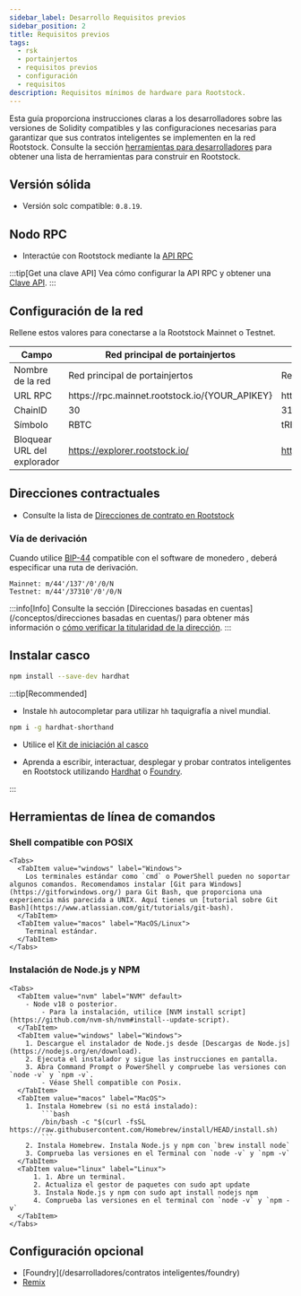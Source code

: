 ```yaml
---
sidebar_label: Desarrollo Requisitos previos
sidebar_position: 2
title: Requisitos previos
tags:
  - rsk
  - portainjertos
  - requisitos previos
  - configuración
  - requisitos
description: Requisitos mínimos de hardware para Rootstock.
---
```


Esta guía proporciona instrucciones claras a los desarrolladores sobre las versiones de Solidity compatibles y las configuraciones necesarias para garantizar que sus contratos inteligentes se implementen en la red Rootstock. Consulte la sección [herramientas para desarrolladores](/dev-tools/) para obtener una lista de herramientas para construir en Rootstock.

## Versión sólida

- Versión solc compatible: `0.8.19`.

## Nodo RPC

- Interactúe con Rootstock mediante la [API RPC](https://rpc.rootstock.io/)

:::tip[Get una clave API]
Vea cómo configurar la API RPC y obtener una [Clave API](/developers/rpc-api/setup).
:::

## Configuración de la red

Rellene estos valores para conectarse a la Rootstock Mainnet o Testnet.

<table class="table">
  <thead>
    <tr>
      <th scope="col">Campo</th>
      <th scope="col">Red principal de portainjertos</th>
      <th scope="col">Red de prueba de portainjertos</th>
    </tr>
  </thead>
  <tbody>
    <tr>
      <td>Nombre de la red</td>
      <td>Red principal de portainjertos</td>
      <td>Red de prueba de portainjertos</td>
    </tr>
    <tr>
      <td>URL RPC</td>
      <td>https://rpc.mainnet.rootstock.io/{YOUR_APIKEY}</td>
      <td>https://rpc.testnet.rootstock.io/{YOUR_APIKEY}</td>
    </tr>
    <tr>
      <td>ChainID</td>
      <td>30</td>
      <td>31</td>
    </tr>
    <tr>
      <td>Símbolo</td>
      <td>RBTC</td>
      <td>tRBTC</td>
    </tr>
    <tr>
      <td>Bloquear URL del explorador</td>
      <td><a href="https://explorer.rootstock.io/" target="_blank">https://explorer.rootstock.io/</a></td>
      <td><a href="https://explorer.testnet.rootstock.io/" target="_blank">https://explorer.testnet.rootstock.io/</a></td>
    </tr>
  </tbody>
</table>

## Direcciones contractuales

- Consulte la lista de [Direcciones de contrato en Rootstock](/developers/smart-contracts/contract-addresses)

### Vía de derivación

Cuando utilice [BIP-44](https://github.com/bitcoin/bips/blob/master/bip-0044.mediawiki "Jerarquía multicuenta para monederos deterministas") compatible con el software de monedero
, deberá especificar una ruta de derivación.

```text
Mainnet: m/44'/137'/0'/0/N
Testnet: m/44'/37310'/0'/0/N
```

:::info[Info]
Consulte la sección [Direcciones basadas en cuentas](/conceptos/direcciones basadas en cuentas/) para obtener más información o [cómo verificar la titularidad de la dirección](/desarrolladores/contratos-inteligentes/verificar-la-titularidad-de-la-dirección/).
:::

## Instalar casco

```bash
npm install --save-dev hardhat
```

:::tip\[Recommended]

- Instale `hh` autocompletar para utilizar `hh` taquigrafía a nivel mundial.

```bash
npm i -g hardhat-shorthand
```

- Utilice el [Kit de iniciación al casco](/developers/quickstart/hardhat)

- Aprenda a escribir, interactuar, desplegar y probar contratos inteligentes en Rootstock utilizando [Hardhat](/developers/smart-contracts/hardhat) o [Foundry](/developers/smart-contracts/foundry/).

:::

## Herramientas de línea de comandos

### Shell compatible con POSIX

```mdx-code-block
<Tabs>
  <TabItem value="windows" label="Windows">
    Los terminales estándar como `cmd` o PowerShell pueden no soportar algunos comandos. Recomendamos instalar [Git para Windows](https://gitforwindows.org/) para Git Bash, que proporciona una experiencia más parecida a UNIX. Aquí tienes un [tutorial sobre Git Bash](https://www.atlassian.com/git/tutorials/git-bash).
  </TabItem>
  <TabItem value="macos" label="MacOS/Linux">
    Terminal estándar.
  </TabItem>
</Tabs>
```

### Instalación de Node.js y NPM

````mdx-code-block
<Tabs>
  <TabItem value="nvm" label="NVM" default>
    - Node v18 o posterior.
        - Para la instalación, utilice [NVM install script](https://github.com/nvm-sh/nvm#install--update-script).
  </TabItem>
  <TabItem value="windows" label="Windows">
    1. Descargue el instalador de Node.js desde [Descargas de Node.js](https://nodejs.org/en/download).
    2. Ejecuta el instalador y sigue las instrucciones en pantalla.
    3. Abra Command Prompt o PowerShell y compruebe las versiones con `node -v` y `npm -v`.
        - Véase Shell compatible con Posix.
  </TabItem>
  <TabItem value="macos" label="MacOS">
    1. Instala Homebrew (si no está instalado):
        ```bash
        /bin/bash -c "$(curl -fsSL https://raw.githubusercontent.com/Homebrew/install/HEAD/install.sh)
        ```
    2. Instala Homebrew. Instala Node.js y npm con `brew install node`
    3. Comprueba las versiones en el Terminal con `node -v` y `npm -v`
  </TabItem>
  <TabItem value="linux" label="Linux">
      1. 1. Abre un terminal.
      2. Actualiza el gestor de paquetes con sudo apt update
      3. Instala Node.js y npm con sudo apt install nodejs npm
      4. Comprueba las versiones en el terminal con `node -v` y `npm -v`
  </TabItem>
</Tabs>
````

## Configuración opcional

- [Foundry](/desarrolladores/contratos inteligentes/foundry)
- [Remix](https://remix.ethereum.org/)
